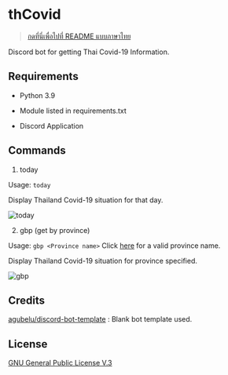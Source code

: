 # thCovid

>[กดที่นี่เพื่อไปที่ README แบบภาษาไทย](https://github.com/gxjakkap/thcovid/blob/main/additional-md/README-TH.md)

Discord bot for getting Thai Covid-19 Information.

## Requirements

- Python 3.9

- Module listed in requirements.txt

- Discord Application

## Commands

1. today

Usage: `today`

Display Thailand Covid-19 situation for that day.

![today](https://i.ibb.co/WB4Lmd2/Screenshot-123.png)

2. gbp (get by province)

Usage: `gbp <Province name>` Click [here](https://github.com/gxjakkap/thcovid/blob/main/additional-md/valid-province.md) for a valid province name.

Display Thailand Covid-19 situation for province specified.

![gbp](https://i.ibb.co/6YtYmkv/Screenshot-124.png)

## Credits

[agubelu/discord-bot-template](https://github.com/agubelu/discord-bot-template) : Blank bot template used.

## License

[GNU General Public License V.3](https://github.com/gxjakkap/thcovid/blob/main/LICENSE)